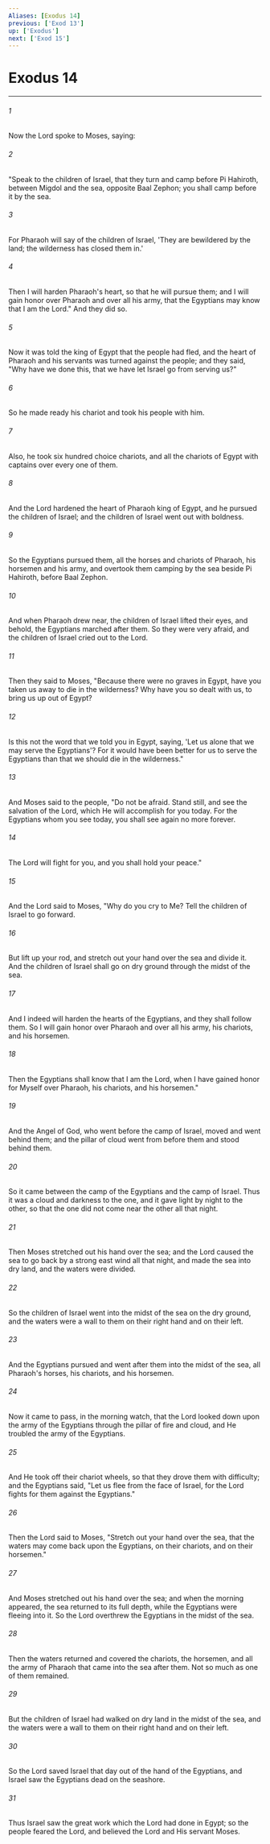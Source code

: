 ```yaml
---
Aliases: [Exodus 14]
previous: ['Exod 13']
up: ['Exodus']
next: ['Exod 15']
---
```

# Exodus 14

***


###### 1 
Now the Lord spoke to Moses, saying: 

###### 2 
"Speak to the children of Israel, that they turn and camp before Pi Hahiroth, between Migdol and the sea, opposite Baal Zephon; you shall camp before it by the sea. 

###### 3 
For Pharaoh will say of the children of Israel, 'They are bewildered by the land; the wilderness has closed them in.' 

###### 4 
Then I will harden Pharaoh's heart, so that he will pursue them; and I will gain honor over Pharaoh and over all his army, that the Egyptians may know that I am the Lord." And they did so. 

###### 5 
Now it was told the king of Egypt that the people had fled, and the heart of Pharaoh and his servants was turned against the people; and they said, "Why have we done this, that we have let Israel go from serving us?" 

###### 6 
So he made ready his chariot and took his people with him. 

###### 7 
Also, he took six hundred choice chariots, and all the chariots of Egypt with captains over every one of them. 

###### 8 
And the Lord hardened the heart of Pharaoh king of Egypt, and he pursued the children of Israel; and the children of Israel went out with boldness. 

###### 9 
So the Egyptians pursued them, all the horses and chariots of Pharaoh, his horsemen and his army, and overtook them camping by the sea beside Pi Hahiroth, before Baal Zephon. 

###### 10 
And when Pharaoh drew near, the children of Israel lifted their eyes, and behold, the Egyptians marched after them. So they were very afraid, and the children of Israel cried out to the Lord. 

###### 11 
Then they said to Moses, "Because there were no graves in Egypt, have you taken us away to die in the wilderness? Why have you so dealt with us, to bring us up out of Egypt? 

###### 12 
Is this not the word that we told you in Egypt, saying, 'Let us alone that we may serve the Egyptians'? For it would have been better for us to serve the Egyptians than that we should die in the wilderness." 

###### 13 
And Moses said to the people, "Do not be afraid. Stand still, and see the salvation of the Lord, which He will accomplish for you today. For the Egyptians whom you see today, you shall see again no more forever. 

###### 14 
The Lord will fight for you, and you shall hold your peace." 

###### 15 
And the Lord said to Moses, "Why do you cry to Me? Tell the children of Israel to go forward. 

###### 16 
But lift up your rod, and stretch out your hand over the sea and divide it. And the children of Israel shall go on dry ground through the midst of the sea. 

###### 17 
And I indeed will harden the hearts of the Egyptians, and they shall follow them. So I will gain honor over Pharaoh and over all his army, his chariots, and his horsemen. 

###### 18 
Then the Egyptians shall know that I am the Lord, when I have gained honor for Myself over Pharaoh, his chariots, and his horsemen." 

###### 19 
And the Angel of God, who went before the camp of Israel, moved and went behind them; and the pillar of cloud went from before them and stood behind them. 

###### 20 
So it came between the camp of the Egyptians and the camp of Israel. Thus it was a cloud and darkness to the one, and it gave light by night to the other, so that the one did not come near the other all that night. 

###### 21 
Then Moses stretched out his hand over the sea; and the Lord caused the sea to go back by a strong east wind all that night, and made the sea into dry land, and the waters were divided. 

###### 22 
So the children of Israel went into the midst of the sea on the dry ground, and the waters were a wall to them on their right hand and on their left. 

###### 23 
And the Egyptians pursued and went after them into the midst of the sea, all Pharaoh's horses, his chariots, and his horsemen. 

###### 24 
Now it came to pass, in the morning watch, that the Lord looked down upon the army of the Egyptians through the pillar of fire and cloud, and He troubled the army of the Egyptians. 

###### 25 
And He took off their chariot wheels, so that they drove them with difficulty; and the Egyptians said, "Let us flee from the face of Israel, for the Lord fights for them against the Egyptians." 

###### 26 
Then the Lord said to Moses, "Stretch out your hand over the sea, that the waters may come back upon the Egyptians, on their chariots, and on their horsemen." 

###### 27 
And Moses stretched out his hand over the sea; and when the morning appeared, the sea returned to its full depth, while the Egyptians were fleeing into it. So the Lord overthrew the Egyptians in the midst of the sea. 

###### 28 
Then the waters returned and covered the chariots, the horsemen, and all the army of Pharaoh that came into the sea after them. Not so much as one of them remained. 

###### 29 
But the children of Israel had walked on dry land in the midst of the sea, and the waters were a wall to them on their right hand and on their left. 

###### 30 
So the Lord saved Israel that day out of the hand of the Egyptians, and Israel saw the Egyptians dead on the seashore. 

###### 31 
Thus Israel saw the great work which the Lord had done in Egypt; so the people feared the Lord, and believed the Lord and His servant Moses.
